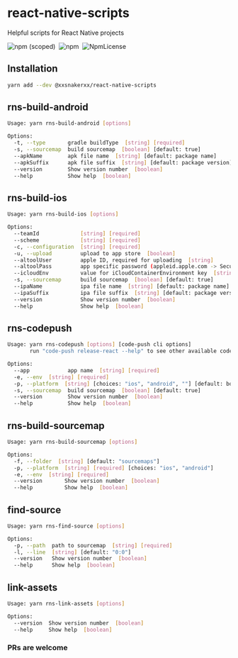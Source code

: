 # react-native-scripts
Helpful scripts for React Native projects

![npm (scoped)](https://img.shields.io/npm/v/@xxsnakerxx/react-native-scripts.svg)&nbsp;&nbsp;![npm](https://img.shields.io/npm/dt/@xxsnakerxx/react-native-scripts.svg)&nbsp;&nbsp;![NpmLicense](https://img.shields.io/npm/l/@xxsnakerxx/react-native-scripts.svg)

## Installation
```bash
yarn add --dev @xxsnakerxx/react-native-scripts
```

## rns-build-android
```bash
Usage: yarn rns-build-android [options]

Options:
  -t, --type       gradle buildType  [string] [required]
  -s, --sourcemap  build sourcemap  [boolean] [default: true]
  --apkName        apk file name  [string] [default: package name]
  --apkSuffix      apk file suffix  [string] [default: package version]
  --version        Show version number  [boolean]
  --help           Show help  [boolean]
```

## rns-build-ios
```bash
Usage: yarn rns-build-ios [options]

Options:
  --teamId             [string] [required]
  --scheme             [string] [required]
  -c, --configuration  [string] [required]
  -u, --upload         upload to app store  [boolean]
  --altoolUser         apple ID, required for uploading  [string]
  --altoolPass         app specific password (appleid.apple.com -> Security -> Generate Password), required for uploading  [string]
  --icloudEnv          value for iCloudContainerEnvironment key  [string] [default: "Production"]
  -s, --sourcemap      build sourcemap  [boolean] [default: true]
  --ipaName            ipa file name  [string] [default: package name]
  --ipaSuffix          ipa file suffix  [string] [default: package version]
  --version            Show version number  [boolean]
  --help               Show help  [boolean]
```

## rns-codepush
```bash
Usage: yarn rns-codepush [options] [code-push cli options]
       run "code-push release-react --help" to see other available code-push options

Options:
  --app            app name  [string] [required]
  -e, --env  [string] [required]
  -p, --platform  [string] [choices: "ios", "android", ""] [default: both]
  -s, --sourcemap  build sourcemap  [boolean] [default: true]
  --version        Show version number  [boolean]
  --help           Show help  [boolean]
```

## rns-build-sourcemap
```bash
Usage: yarn rns-build-sourcemap [options]

Options:
  -f, --folder  [string] [default: "sourcemaps"]
  -p, --platform  [string] [required] [choices: "ios", "android"]
  -e, --env  [string] [required]
  --version       Show version number  [boolean]
  --help          Show help  [boolean]
```

## find-source
```bash
Usage: yarn rns-find-source [options]

Options:
  -p, --path  path to sourcemap  [string] [required]
  -l, --line  [string] [default: "0:0"]
  --version   Show version number  [boolean]
  --help      Show help  [boolean]
```

## link-assets
```bash
Usage: yarn rns-link-assets [options]

Options:
  --version  Show version number  [boolean]
  --help     Show help  [boolean]
```

### PRs are welcome

